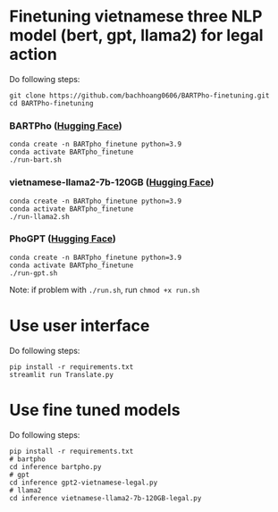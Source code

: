 # Finetuning vietnamese three NLP model (bert, gpt, llama2) for legal action
Do following steps:
```
git clone https://github.com/bachhoang0606/BARTPho-finetuning.git
cd BARTPho-finetuning
```
### BARTPho ([Hugging Face](https://huggingface.co/docs/transformers/model_doc/bartpho#usage-example))
```
conda create -n BARTpho_finetune python=3.9
conda activate BARTpho_finetune
./run-bart.sh
```
### vietnamese-llama2-7b-120GB ([Hugging Face](https://huggingface.co/bkai-foundation-models/vietnamese-llama2-7b-120GB))
```
conda create -n BARTpho_finetune python=3.9
conda activate BARTpho_finetune
./run-llama2.sh
```
### PhoGPT ([Hugging Face](https://huggingface.co/vinai/PhoGPT-7B5))
```
conda create -n BARTpho_finetune python=3.9
conda activate BARTpho_finetune
./run-gpt.sh
```
Note: if problem with `./run.sh`, run ```chmod +x run.sh```

# Use user interface
Do following steps:
```
pip install -r requirements.txt
streamlit run Translate.py
```


# Use fine tuned models
Do following steps:
```
pip install -r requirements.txt
# bartpho
cd inference bartpho.py
# gpt
cd inference gpt2-vietnamese-legal.py
# llama2
cd inference vietnamese-llama2-7b-120GB-legal.py
```
